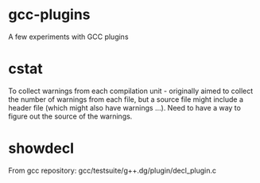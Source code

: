 gcc-plugins
===========

A few experiments with GCC plugins

# cstat
To collect warnings from each compilation unit - originally aimed to
collect the number of warnings from each file, but a source file might
include a header file (which might also have warnings ...).  Need to
have a way to figure out the source of the warnings.

# showdecl
From gcc repository:
  gcc/testsuite/g++.dg/plugin/decl\_plugin.c
